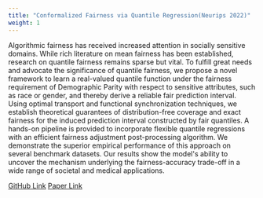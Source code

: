 ```yaml
---
title: "Conformalized Fairness via Quantile Regression(Neurips 2022)"
weight: 1
---
```


Algorithmic fairness has received increased attention in socially sensitive domains. While rich literature on mean fairness has been established, research on quantile fairness remains sparse but vital. To fulfill great needs and advocate the significance of quantile fairness, we propose a novel framework to learn a real-valued quantile function under the fairness requirement of Demographic Parity with respect to sensitive attributes, such as race or gender, and thereby derive a reliable fair prediction interval. Using optimal transport and functional synchronization techniques, we establish theoretical guarantees of distribution-free coverage and exact fairness for the induced prediction interval constructed by fair quantiles. A hands-on pipeline is provided to incorporate flexible quantile regressions with an efficient fairness adjustment post-processing algorithm. We demonstrate the superior empirical performance of this approach on several benchmark datasets. Our results show the model's ability to uncover the mechanism underlying the fairness-accuracy trade-off in a wide range of societal and medical applications.

[GitHub Link](https://github.com/Lei-Ding07/Conformal_Quantile_Fairness)
[Paper Link](https://proceedings.neurips.cc/paper_files/paper/2022/hash/4b52b3c50110fc10f6a1a86055682ea2-Abstract-Conference.html)
